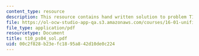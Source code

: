 ```yaml
---
content_type: resource
description: This resource contains hand written solution to problem T10.
file: https://ol-ocw-studio-app-qa.s3.amazonaws.com/courses/16-01-unified-engineering-i-ii-iii-iv-fall-2005-spring-2006/00c2f828b23efc1895a842d10de0c224_t10_ps04_sol.pdf
file_type: application/pdf
resourcetype: Document
title: t10_ps04_sol.pdf
uid: 00c2f828-b23e-fc18-95a8-42d10de0c224
---
```

